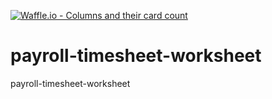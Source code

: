 [![Waffle.io - Columns and their card count](https://badge.waffle.io/Pizza-King/payroll-timesheet-worksheet.png?columns=all)](https://waffle.io/Pizza-King/payroll-timesheet-worksheet?utm_source=badge)
# payroll-timesheet-worksheet
payroll-timesheet-worksheet
